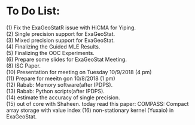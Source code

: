 # To Do List:
(1) Fix the ExaGeoStatR issue with HiCMA for Yiping.<br />
(2) Single precision support for ExaGeoStat.<br />
(3) Mixed precision support for ExaGeoStat.<br />
(4) Finalizing the Guided MLE Results.<br />
(5) Finalizing the OOC Experiments.<br />
(6) Prepare some slides for ExaGeoStat Meeting.<br />
(8) ISC Paper.<br />
(10) Presentation for meeting on Tuesday 10/9/2018  (4 pm)<br />
(11) Prepare for meeitn gon 10/8/2018 (1 pm)<br />
(12) Rabab: Memory software(after IPDPS).<br />
(13) Rabab: Python scripts(after IPDPS).<br />
(14) estimate the accuracy of single precision. <br />
(15) out of core with Shaheen.
today read this paper: COMPASS: Compact array storage with value index
(16) non-stationary kernel (Yuxaio) in ExaGeoStat.
